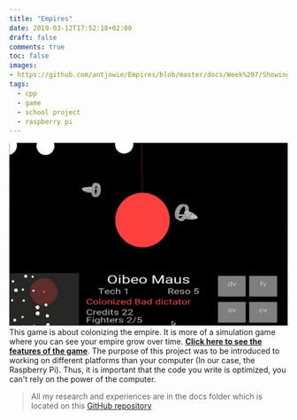 ```yaml
---
title: "Empires"
date: 2019-03-12T17:52:18+02:00
draft: false
comments: true
toc: false
images:
- https://github.com/antjowie/Empires/blob/master/docs/Week%207/Showing%20home%20planet%20with%20a%20beacon.png?raw=true
tags: 
  - cpp
  - game
  - school project
  - raspberry pi
---
```

![splash](https://github.com/antjowie/Empires/blob/master/docs/showcase.gif?raw=true)
This game is about colonizing the empire. It is more of a simulation game where you can see your empire grow over time. [**Click here to see the features of the game**](https://drive.google.com/open?id=1UP6wHF0erPQoFHxp3CygP1c4PjzUsd1M3I1RBvUso-w). The purpose of this project was to be introduced to working on different platforms than your computer (In our case, the Raspberry Pi). Thus, it is important that the code you write is optimized, you can't rely on the power of the computer. 

> All my research and experiences are in the docs folder which is located on this [GitHub repository](https://github.com/antjowie/Empires)